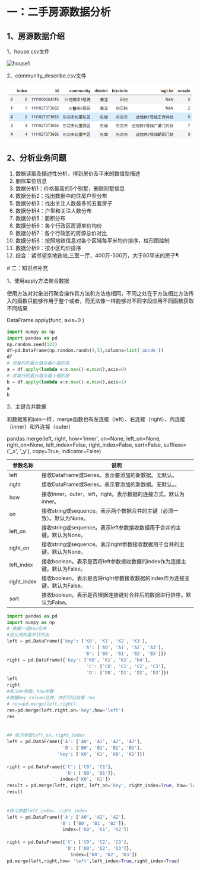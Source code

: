 ﻿# 一：二手房源数据分析

## 1、房源数据介绍

1、house.csv文件

![house1](E:\脱产2008班备课\day06\使用python对北京主城区二手房进行数据分析与可视化\img\house1.png)

2、community_describe.csv文件

![house2](img\house2.png)

## 2、分析业务问题
1. 数据读取及描述性分析，得到房价及平米的数值型描述
2. 删除车位信息
3. 数据分析1：价格最高的5个别墅，删除别墅信息
4. 数据分析2：找出数据中的住房户型分布
5. 数据分析3：找出关注人数最多的五套房子
6. 数据分析4：户型和关注人数分布
7. 数据分析5：面积分布
8. 数据分析6：各个行政区房源单价均价
9. 数据分析7：各个行政区的房源总价对比
10. 数据分析8：按照地铁信息对各个区域每平米均价排序，柱形图绘制
11. 数据分析9：按小区均价排序
12. 综合：紧邻望京地铁站,三室一厅，400万-500万，大于80平米的房子¶

﻿# 二：知识点补充

1、使用apply方法聚合数据

使用方法对对象进行聚合操作其方法和方法也相同，不同之处在于方法相比方法传入的函数只能够作用于整个或者，而无法像一样能够对不同字段应用不同函数获取不同结果

 DataFrame.apply(func, axis=0 )

```python
import numpy as np
import pandas as pd
np.random.seed(123)
df=pd.DataFrame(np.random.randn(4,5),columns=list('abcde'))
df
# 求每列的最大值与最小值的差
a = df.apply(lambda x:x.max()-x.min(),axis=0)
# 求每行的最大值与最小值的差
b = df.apply(lambda x:x.max()-x.min(),axis=1)
a
b
```

2、主键合并数据 

和数据库的join一样，merge函数也有左连接（left）、右连接（right）、内连接（inner）和外连接（outer）  

pandas.merge(left, right, how='inner', on=None, left_on=None, right_on=None, left_index=False, right_index=False, sort=False, suffixes=('_x', '_y'), copy=True, indicator=False)

| 参数名称    | 说明                                                         |
| ----------- | ------------------------------------------------------------ |
| left        | 接收DataFrame或Series。表示要添加的新数据。无默认。          |
| right       | 接收DataFrame或Series。表示要添加的新数据。无默认。。        |
| how         | 接收inner，outer，left，right。表示数据的连接方式。默认为inner。 |
| on          | 接收string或sequence。表示两个数据合并的主键（必须一致）。默认为None。 |
| left_on     | 接收string或sequence。表示left参数接收数据用于合并的主键。默认为None。 |
| right_on    | 接收string或sequence。表示right参数接收数据用于合并的主键。默认为None。 |
| left_index  | 接收boolean。表示是否将left参数接收数据的index作为连接主键。默认为False。 |
| right_index | 接收boolean。表示是否将right参数接收数据的index作为连接主键。默认为False。 |
| sort        | 接收boolean。表示是否根据连接键对合并后的数据进行排序。默认为False。 |

```python
import pandas as pd
import numpy as np
# 依据一组key合并
#定义资料集并打印出
left = pd.DataFrame({'key': ['K0', 'K1', 'K2', 'K3'],
                             'A': ['A0', 'A1', 'A2', 'A3'],
                             'B': ['B0', 'B1', 'B2', 'B3']})
right = pd.DataFrame({'key': ['K0', 'K1', 'K2', 'K4'],
                              'C': ['C0', 'C1', 'C2', 'C3'],
                              'D': ['D0', 'D1', 'D2', 'D3']})
left
right
#练习on参数，how参数
#依据key column合并，并打印出结果 res
# res=pd.merge(left,right)
res=pd.merge(left,right,on='key',how='left')
res


## 练习参数left_on，right_index
left = pd.DataFrame({'A': ['A0', 'A1', 'A2', 'A3'],
                     'B': ['B0', 'B1', 'B2', 'B3'],
                   'key': ['K0', 'K1', 'K0', 'K1']})

right = pd.DataFrame({'C': ['C0', 'C1'],
                      'D': ['D0', 'D1']},
                    index=['K0', 'K1'])
result = pd.merge(left, right, left_on='key', right_index=True, how='left', sort=True)
result


#练习参数left_index，right_index
left = pd.DataFrame({'A': ['A0', 'A1', 'A2'],
                    'B': ['B0', 'B1', 'B2']},
                     index=['K0', 'K1', 'K2'])

right = pd.DataFrame({'C': ['C0', 'C2', 'C3'],
                      'D': ['D0', 'D2', 'D3']},
                        index=['K0', 'K2', 'K3'])
pd.merge(left,right,how= 'left',left_index=True,right_index=True)
```

